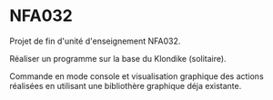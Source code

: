 # NFA032
Projet de fin d'unité d'enseignement NFA032.

Réaliser un programme sur la base du Klondike (solitaire).

Commande en mode console et visualisation graphique des actions réalisées en utilisant une bibliothère graphique déja existante.
